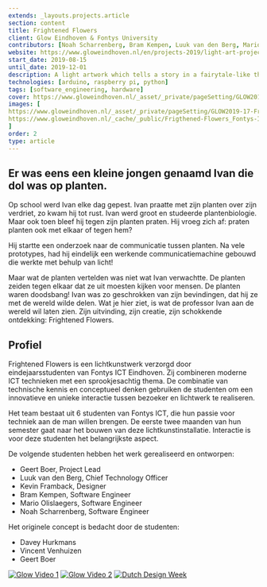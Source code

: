 ```yaml
---
extends: _layouts.projects.article
section: content
title: Frightened Flowers
client: Glow Eindhoven & Fontys University
contributors: [Noah Scharrenberg, Bram Kempen, Luuk van den Berg, Mario Olislaeger, Kevin Frambach, Geert Boer]
website: https://www.gloweindhoven.nl/en/projects-2019/light-art-projects/frightened-flowers
start_date: 2019-08-15
until_date: 2019-12-01
description: A light artwork which tells a story in a fairytale-like theme.
technologies: [arduino, raspberry pi, python]
tags: [software_engineering, hardware]
cover: https://www.gloweindhoven.nl/_asset/_private/pageSetting/GLOW2019-17-Frightened-Flowers-01-BvOF-LR.jpg
images: [
https://www.gloweindhoven.nl/_asset/_private/pageSetting/GLOW2019-17-Frightened-Flowers-01-BvOF-LR.jpg,
https://www.gloweindhoven.nl/_cache/_public/Frigthened-Flowers_Fontys-ICT_groepsfoto_cl83MjB4MF9kXzFfanBnXy9fYXNzZXQvX3ByaXZhdGUvc25pcHBldC8yNDk5_d9aeadf9.jpg
]
order: 2
type: article
---
```


## Er was eens een kleine jongen genaamd Ivan die dol was op planten.

Op school werd Ivan elke dag gepest. Ivan praatte met zijn planten over zijn verdriet, zo kwam hij tot rust. Ivan werd groot en studeerde plantenbiologie. Maar ook toen bleef hij tegen zijn planten praten. Hij vroeg zich af: praten planten ook met elkaar of tegen hem?

Hij startte een onderzoek naar de communicatie tussen planten. Na vele prototypes, had hij eindelijk een werkende communicatiemachine gebouwd die werkte met behulp van licht!

Maar wat de planten vertelden was niet wat Ivan verwachtte. De planten zeiden tegen elkaar dat ze uit moesten kijken voor mensen. De planten waren doodsbang! Ivan was zo geschrokken van zijn bevindingen, dat hij ze met de wereld wilde delen. Wat je hier ziet, is wat de professor Ivan aan de wereld wil laten zien. Zijn uitvinding, zijn creatie, zijn schokkende ontdekking: Frightened Flowers.

## Profiel
Frightened Flowers is een lichtkunstwerk verzorgd door eindejaarsstudenten van Fontys ICT Eindhoven. Zij combineren moderne ICT technieken met een sprookjesachtig thema. De combinatie van technische kennis en conceptueel denken gebruiken de studenten om een innovatieve en unieke interactie tussen bezoeker en lichtwerk te realiseren.

Het team bestaat uit 6 studenten van Fontys ICT, die hun passie voor techniek aan de man willen brengen. De eerste twee maanden van hun semester gaat naar het bouwen van deze lichtkunstinstallatie. Interactie is voor deze studenten het belangrijkste aspect.

De volgende studenten hebben het werk gerealiseerd en ontworpen:
- Geert Boer, Project Lead
- Luuk van den Berg, Chief Technology Officer
- Kevin Framback, Designer
- Bram Kempen, Software Engineer
- Mario Olislaegers, Software Engineer
- Noah Scharrenberg, Software Engineer

Het originele concept is bedacht door de studenten:
- Davey Hurkmans
- Vincent Venhuizen
- Geert Boer

[![Glow Video 1](https://i.ytimg.com/an_webp/KNkMIjjfhcI/mqdefault_6s.webp?du=3000&sqp=CPTrpYcG&rs=AOn4CLDgNY5U0efFiBK-D1u-u7CWN9rx9g)](https://www.youtube.com/watch?v=KNkMIjjfhcI)
[![Glow Video 2](https://i.ytimg.com/an_webp/C89FyGgkbp0/mqdefault_6s.webp?du=3000&sqp=CK_1pYcG&rs=AOn4CLCLrkNOBpln0jDHsHr2NJSu7VV7RA)](https://www.youtube.com/watch?v=C89FyGgkbp0)
[![Dutch Design Week](https://i.ytimg.com/vi/cEiwGrHMerE/hq720.jpg?sqp=-oaymwEcCOgCEMoBSFXyq4qpAw4IARUAAIhCGAFwAcABBg==&rs=AOn4CLBTd6XEcA1k_IgejDO41mg_rykzCg)](https://www.youtube.com/watch?v=cEiwGrHMerE)